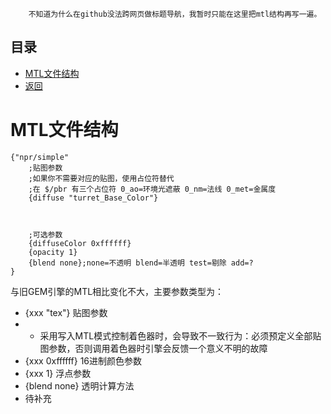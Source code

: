 
        不知道为什么在github没法跨网页做标题导航，我暂时只能在这里把mtl结构再写一遍。
## 目录
*  [MTL文件结构](#mtl文件结构)
*  [返回](./menu.md)

# MTL文件结构
```
{"npr/simple" 
	;贴图参数
	;如果你不需要对应的贴图，使用占位符替代
	;在 $/pbr 有三个占位符 0_ao=环境光遮蔽 0_nm=法线 0_met=金属度
	{diffuse "turret_Base_Color"}
	


	;可选参数
    {diffuseColor 0xffffff}
	{opacity 1}
	{blend none};none=不透明 blend=半透明 test=剔除 add=?
}
```
与旧GEM引擎的MTL相比变化不大，主要参数类型为：
* {xxx "tex"} 贴图参数
* * 采用写入MTL模式控制着色器时，会导致不一致行为：必须预定义全部贴图参数，否则调用着色器时引擎会反馈一个意义不明的故障
* {xxx 0xffffff} 16进制颜色参数
* {xxx 1} 浮点参数
* {blend none} 透明计算方法
* 待补充